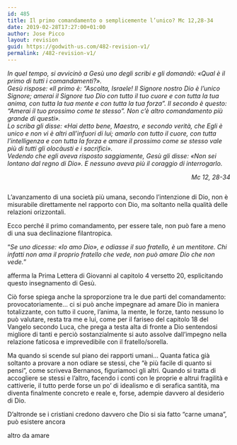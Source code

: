 ```yaml
---
id: 485
title: Il primo comandamento o semplicemente l’unico? Mc 12,28-34
date: 2019-02-28T17:27:00+01:00
author: Jose Picco
layout: revision
guid: https://godwith-us.com/482-revision-v1/
permalink: /482-revision-v1/
---
```

 _In quel tempo, si avvicinò a Gesù uno degli scribi e gli domandò: «Qual è il primo di tutti i comandamenti?».  
Gesù rispose: «Il primo è: &#8220;Ascolta, Israele! Il Signore nostro Dio è l&#8217;unico Signore; amerai il Signore tuo Dio con tutto il tuo cuore e con tutta la tua anima, con tutta la tua mente e con tutta la tua forza&#8221;. Il secondo è questo: &#8220;Amerai il tuo prossimo come te stesso&#8221;. Non c&#8217;è altro comandamento più grande di questi».  
Lo scriba gli disse: «Hai detto bene, Maestro, e secondo verità, che Egli è unico e non vi è altri all&#8217;infuori di lui; amarlo con tutto il cuore, con tutta l&#8217;intelligenza e con tutta la forza e amare il prossimo come se stesso vale più di tutti gli olocàusti e i sacrifici».  
Vedendo che egli aveva risposto saggiamente, Gesù gli disse: «Non sei lontano dal regno di Dio». E nessuno aveva più il coraggio di interrogarlo._ 

<p style="text-align:right">
  <em>Mc 12, 28-34</em>
</p><figure class="wp-block-image">

<img src="https://godwith-us.com/wp-content/uploads/2019/02/aiuto.jpg" alt="" class="wp-image-483" srcset="https://incercadidio.com/wp-content/uploads/2019/02/aiuto.jpg 624w, https://incercadidio.com/wp-content/uploads/2019/02/aiuto-300x180.jpg 300w" sizes="(max-width: 624px) 100vw, 624px" /> </figure> 

L’avanzamento di una società più umana, secondo l’intenzione di Dio, non è misurabile direttamente nel rapporto con Dio, ma soltanto nella qualità delle relazioni orizzontali.

Ecco perché il primo comandamento, per essere tale, non può fare a meno di una sua declinazione filantropica. 

“_Se uno dicesse: «Io amo Dio», e odiasse il suo fratello, è un mentitore. Chi infatti non ama il proprio fratello che vede, non può amare Dio che non vede._”

afferma la Prima Lettera di Giovanni al capitolo 4 versetto 20, esplicitando questo insegnamento di Gesù.

Ciò forse spiega anche la sproporzione tra le due parti del comandamento: provocatoriamente… ci si può anche impegnare ad amare Dio in maniera totalizzante, con tutto il cuore, l’anima, la mente, le forze, tanto nessuno lo può valutare, resta tra me e lui, come per il fariseo del capitolo 18 del Vangelo secondo Luca, che prega a testa alta di fronte a Dio sentendosi migliore di tanti e perciò sostanzialmente si auto assolve dall’impegno nella relazione faticosa e imprevedibile con il fratello/sorella. 

Ma quando si scende sul piano dei rapporti umani… Quanta fatica già soltanto a provare a non odiare se stessi, che “è più facile di quanto si pensi”, come scriveva Bernanos, figuriamoci gli altri. Quando si tratta di accogliere se stessi e l’altro, facendo i conti con le proprie e altrui fragilità e cattiverie, il tutto perde forse un po’ di idealismo e di serafica santità, ma diventa finalmente concreto e reale e, forse, adempie davvero al desiderio di Dio.

D’altronde se i cristiani credono davvero che Dio si sia fatto “carne umana”, può esistere ancora &nbsp;

altro da amare